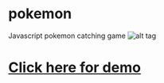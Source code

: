 # pokemon
Javascript pokemon catching game 
![alt tag](https://github.com/poojaOfficial321/pokemon/blob/master/output/img.png)

# [Click here for demo](https://kodeflap.github.io/pokemon/)
